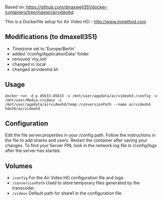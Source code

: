 Based on: https://github.com/dmaxwell351/docker-containers/tree/master/airvideohd

This is a Dockerfile setup for Air Video HD - http://www.inmethod.com

## Modifications (to dmaxell351)

* Timezone set to 'Europe/Berlin'
* added '/config/ApplicationData' folder
* removed 'my_init'
* changed rc.local
* changed airvideohd.sh


## Usage

```
docker run -d p 45633:45633 -v /mnt/user/appdata/airvideohd:/config -v /mnt/user/Media:/videos -v /mnt/user/appdata/airvideohd/temp:/conversionPath --name airvideohd hdo26/airvideohd
```

## Configuration

Edit the file server.properties in your /config path. Follow the instructions in the file to add shares and users. Restart the container after saving your changes. To find your Server PIN, look in the network.log file in /config/logs after the server has started.

## Volumes

* `/config` For the Air Video HD configuration file and logs.
* `/conversionPath` Used to store temporary files generated by the transcoder.
* `/videos` Default path for share1 in the configuration file.



